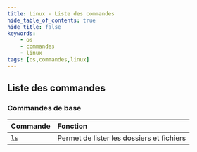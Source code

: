 ```yaml
---
title: Linux - Liste des commandes
hide_table_of_contents: true
hide_title: false
keywords:
    - os
    - commandes
    - linux
tags: [os,commandes,linux]
---
```


## <i class="fa-solid fa-hashtag"></i> Liste des commandes

### <i class="fa-solid fa-hashtag"></i> Commandes de base

|Commande|Fonction|
|:-------|:-------|
|[`ls`](cmd/cmd_ls)|Permet de lister les dossiers et fichiers|


